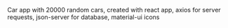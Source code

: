 Car app with 20000 random cars, created with react app, axios for server requests, json-server for database, material-ui icons
